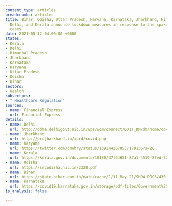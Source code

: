 ```yaml
---
content_type: articles
breadcrumbs: articles
title: Bihar, Odisha, Uttar Pradesh, Haryana, Karnataka, Jharkhand, Himachal Pradesh,
  Delhi, and Kerala announce lockdown measures in response to the spike in Covid-19
  cases
date: 2021-05-12 04:00:00 +0000
states:
- Kerala
- Delhi
- Himachal Pradesh
- Jharkhand
- Karnataka
- Haryana
- Uttar Pradesh
- Odisha
- Bihar
sectors:
- Health
subsectors:
- " Healthcare Regulation"
sources:
- name: Financial Express
  url: Financial Express
details:
- name: Delhi
  url: http://ddma.delhigovt.nic.in/wps/wcm/connect/DOIT_DM/dm/home/covid-19/orders+of+ddma+on+covid+19/order+415
- name: Jharkhand
  url: http://prdjharkhand.in/iprd/covid.php
- name: Haryana
  url: https://twitter.com/cmohry/status/1391443670537179136?s=20
- name: Kerala
  url: https://kerala.gov.in/documents/10180/37f64651-87a1-4519-87ed-72b48f3307d5
- name: Odisha
  url: https://srcodisha.nic.in/2328.pdf
- name: Bihar
  url: https://state.bihar.gov.in/main/cache/1/11-May-21/SHOW_DOCS/430.pdf
- name: Karnataka
  url: https://covid19.karnataka.gov.in/storage/pdf-files/Government%20Orders/Order-Enforcement%20of%20Containment%20measure%20for%20COVID-19%20in%20the%20State%20and%20UTS.pdf
is_analysis: false

---
```

